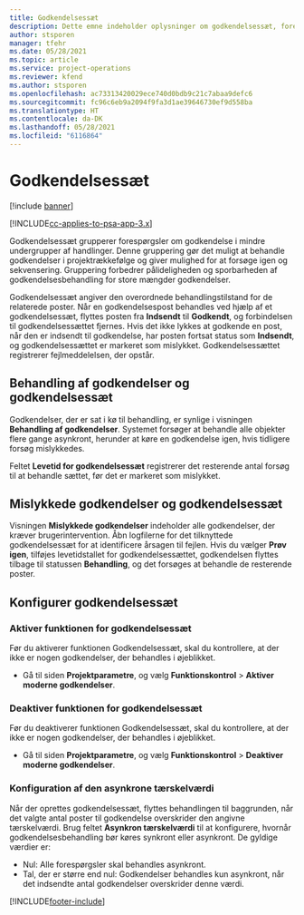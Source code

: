 ```yaml
---
title: Godkendelsessæt
description: Dette emne indeholder oplysninger om godkendelsessæt, forespørgsler og undergrupper af disse handlinger.
author: stsporen
manager: tfehr
ms.date: 05/28/2021
ms.topic: article
ms.service: project-operations
ms.reviewer: kfend
ms.author: stsporen
ms.openlocfilehash: ac73313420029ece740d0bdb9c21c7abaa9defc6
ms.sourcegitcommit: fc96c6eb9a2094f9fa3d1ae39646730ef9d558ba
ms.translationtype: HT
ms.contentlocale: da-DK
ms.lasthandoff: 05/28/2021
ms.locfileid: "6116864"
---
```

# <a name="approval-sets"></a>Godkendelsessæt

[!include [banner](../includes/psa-now-project-operations.md)]

[!INCLUDE[cc-applies-to-psa-app-3.x](../includes/cc-applies-to-psa-app-3x.md)]

Godkendelsessæt grupperer forespørgsler om godkendelse i mindre undergrupper af handlinger. Denne gruppering gør det muligt at behandle godkendelser i projektrækkefølge og giver mulighed for at forsøge igen og sekvensering. Gruppering forbedrer pålideligheden og sporbarheden af godkendelsesbehandling for store mængder godkendelser.

Godkendelsessæt angiver den overordnede behandlingstilstand for de relaterede poster. Når en godkendelsespost behandles ved hjælp af et godkendelsessæt, flyttes posten fra **Indsendt** til **Godkendt**, og forbindelsen til godkendelsessættet fjernes. Hvis det ikke lykkes at godkende en post, når den er indsendt til godkendelse, har posten fortsat status som **Indsendt**, og godkendelsessættet er markeret som mislykket. Godkendelsessættet registrerer fejlmeddelelsen, der opstår.

## <a name="processing-approvals-and-approval-sets"></a>Behandling af godkendelser og godkendelsessæt
Godkendelser, der er sat i kø til behandling, er synlige i visningen **Behandling af godkendelser**. Systemet forsøger at behandle alle objekter flere gange asynkront, herunder at køre en godkendelse igen, hvis tidligere forsøg mislykkedes.

Feltet **Levetid for godkendelsessæt** registrerer det resterende antal forsøg til at behandle sættet, før det er markeret som mislykket.

## <a name="failed-approvals-and-approval-sets"></a>Mislykkede godkendelser og godkendelsessæt
Visningen **Mislykkede godkendelser** indeholder alle godkendelser, der kræver brugerintervention. Åbn logfilerne for det tilknyttede godkendelsessæt for at identificere årsagen til fejlen.
Hvis du vælger **Prøv igen**, tilføjes levetidstallet for godkendelsessættet, godkendelsen flyttes tilbage til statussen **Behandling**, og det forsøges at behandle de resterende poster.

## <a name="configure-approval-sets"></a>Konfigurer godkendelsessæt

###  <a name="enable-the-approval-sets-feature"></a>Aktiver funktionen for godkendelsessæt
Før du aktiverer funktionen Godkendelsessæt, skal du kontrollere, at der ikke er nogen godkendelser, der behandles i øjeblikket.

- Gå til siden **Projektparametre**, og vælg **Funktionskontrol** > **Aktiver moderne godkendelser**.

### <a name="turn-off-the-approval-sets-feature"></a>Deaktiver funktionen for godkendelsessæt
Før du deaktiverer funktionen Godkendelsessæt, skal du kontrollere, at der ikke er nogen godkendelser, der behandles i øjeblikket.

- Gå til siden **Projektparametre**, og vælg **Funktionskontrol** > **Deaktiver moderne godkendelser**.

### <a name="configuring-the-asynchronous-threshold"></a>Konfiguration af den asynkrone tærskelværdi 
Når der oprettes godkendelsessæt, flyttes behandlingen til baggrunden, når det valgte antal poster til godkendelse overskrider den angivne tærskelværdi. Brug feltet **Asynkron tærskelværdi** til at konfigurere, hvornår godkendelsesbehandling bør køres synkront eller asynkront.
De gyldige værdier er:

  - Nul: Alle forespørgsler skal behandles asynkront. 
  - Tal, der er større end nul: Godkendelser behandles kun asynkront, når det indsendte antal godkendelser overskrider denne værdi.

[!INCLUDE[footer-include](../includes/footer-banner.md)]
